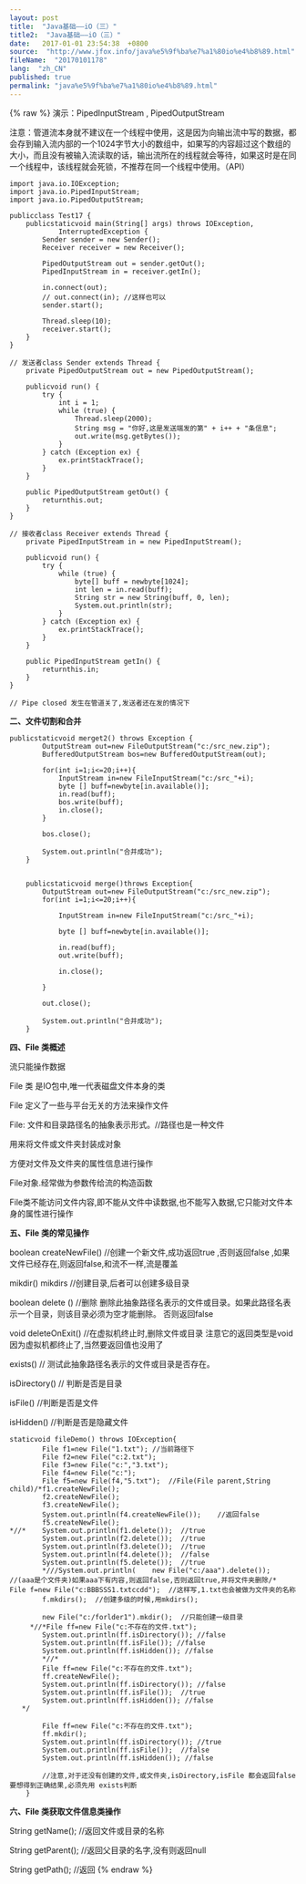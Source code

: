 ```yaml
---
layout: post
title:  "Java基础——iO（三）"
title2:  "Java基础——iO（三）"
date:   2017-01-01 23:54:38  +0800
source:  "http://www.jfox.info/java%e5%9f%ba%e7%a1%80io%e4%b8%89.html"
fileName:  "20170101178"
lang:  "zh_CN"
published: true
permalink: "java%e5%9f%ba%e7%a1%80io%e4%b8%89.html"
---
```

{% raw %}
演示：PipedInputStream  , PipedOutputStream

注意：管道流本身就不建议在一个线程中使用，这是因为向输出流中写的数据，都会存到输入流内部的一个1024字节大小的数组中，如果写的内容超过这个数组的大小，而且没有被输入流读取的话，输出流所在的线程就会等待，如果这时是在同一个线程中，该线程就会死锁，不推荐在同一个线程中使用。（API）

    import java.io.IOException;
    import java.io.PipedInputStream;
    import java.io.PipedOutputStream;
    
    publicclass Test17 {
        publicstaticvoid main(String[] args) throws IOException,
                InterruptedException {
            Sender sender = new Sender();
            Receiver receiver = new Receiver();
    
            PipedOutputStream out = sender.getOut();
            PipedInputStream in = receiver.getIn();
    
            in.connect(out);
            // out.connect(in); //这样也可以
            sender.start();
    
            Thread.sleep(10);
            receiver.start();
        }
    }
    
    // 发送者class Sender extends Thread {
        private PipedOutputStream out = new PipedOutputStream();
    
        publicvoid run() {
            try {
                int i = 1;
                while (true) {
                    Thread.sleep(2000);
                    String msg = "你好,这是发送端发的第" + i++ + "条信息";
                    out.write(msg.getBytes());
                }
            } catch (Exception ex) {
                ex.printStackTrace();
            }
        }
    
        public PipedOutputStream getOut() {
            returnthis.out;
        }
    }
    
    // 接收者class Receiver extends Thread {
        private PipedInputStream in = new PipedInputStream();
    
        publicvoid run() {
            try {
                while (true) {
                    byte[] buff = newbyte[1024];
                    int len = in.read(buff);
                    String str = new String(buff, 0, len);
                    System.out.println(str);
                }
            } catch (Exception ex) {
                ex.printStackTrace();
            }
        }
    
        public PipedInputStream getIn() {
            returnthis.in;
        }
    }
    
    // Pipe closed 发生在管道关了,发送者还在发的情况下

**二、文件切割和合并**

    publicstaticvoid merget2() throws Exception {
            OutputStream out=new FileOutputStream("c:/src_new.zip");
            BufferedOutputStream bos=new BufferedOutputStream(out);
            
            for(int i=1;i<=20;i++){
                InputStream in=new FileInputStream("c:/src_"+i);
                byte [] buff=newbyte[in.available()];    
                in.read(buff);
                bos.write(buff);    
                in.close();    
            }
            
            bos.close();
            
            System.out.println("合并成功");
        }
        
        
        publicstaticvoid merge()throws Exception{
            OutputStream out=new FileOutputStream("c:/src_new.zip");
            for(int i=1;i<=20;i++){
                
                InputStream in=new FileInputStream("c:/src_"+i);
                
                byte [] buff=newbyte[in.available()];
                
                in.read(buff);
                out.write(buff);
                
                in.close();
                
            }
            
            out.close();
            
            System.out.println("合并成功");
        }

**四、File 类概述**

流只能操作数据

File 类 是IO包中,唯一代表磁盘文件本身的类

File 定义了一些与平台无关的方法来操作文件

File: 文件和目录路径名的抽象表示形式。//路径也是一种文件

用来将文件或文件夹封装成对象

方便对文件及文件夹的属性信息进行操作

File对象.经常做为参数传给流的构造函数

File类不能访问文件内容,即不能从文件中读数据,也不能写入数据,它只能对文件本身的属性进行操作

**五、File 类的常见操作**

boolean createNewFile() //创建一个新文件,成功返回true ,否则返回false ,如果文件已经存在,则返回false,和流不一样,流是覆盖

mikdir()  mikdirs  //创建目录,后者可以创建多级目录

boolean delete ()  //删除 删除此抽象路径名表示的文件或目录。如果此路径名表示一个目录，则该目录必须为空才能删除。 否则返回false

void deleteOnExit() //在虚拟机终止时,删除文件或目录 注意它的返回类型是void 因为虚拟机都终止了,当然要返回值也没用了

exists() // 测试此抽象路径名表示的文件或目录是否存在。

isDirectory() // 判断是否是目录

isFile() //判断是否是文件

isHidden() //判断是否是隐藏文件

    staticvoid fileDemo() throws IOException{
            File f1=new File("1.txt"); //当前路径下
            File f2=new File("c:2.txt");
            File f3=new File("c:","3.txt");
            File f4=new File("c:");
            File f5=new File(f4,"5.txt");  //File(File parent,String child)/*f1.createNewFile();
            f2.createNewFile();
            f3.createNewFile();
            System.out.println(f4.createNewFile());    //返回false
            f5.createNewFile();
    *//*    System.out.println(f1.delete());  //true
            System.out.println(f2.delete());  //true
            System.out.println(f3.delete());  //true
            System.out.println(f4.delete());  //false
            System.out.println(f5.delete());  //true
            *///System.out.println(    new File("c:/aaa").delete()); //(aaa是个文件夹)如果aaa下有内容,则返回false,否则返回true,并将文件夹删除/*    File f=new File("c:BBBSSS1.txtccdd");  //这样写,1.txt也会被做为文件夹的名称
            f.mkdirs();  //创建多级的时候,用mkdirs();
            
            new File("c:/forlder1").mkdir();  //只能创建一级目录
         *//*File ff=new File("c:不存在的文件.txt");
            System.out.println(ff.isDirectory()); //false
            System.out.println(ff.isFile()); //false
            System.out.println(ff.isHidden()); //false
            *//*    
            File ff=new File("c:不存在的文件.txt");
            ff.createNewFile();
            System.out.println(ff.isDirectory()); //false
            System.out.println(ff.isFile());  //true
            System.out.println(ff.isHidden()); //false
       */    
            
            File ff=new File("c:不存在的文件.txt");
            ff.mkdir();
            System.out.println(ff.isDirectory()); //true
            System.out.println(ff.isFile());  //false
            System.out.println(ff.isHidden()); //false
            
            //注意,对于还没有创建的文件,或文件夹,isDirectory,isFile 都会返回false 要想得到正确结果,必须先用 exists判断            
        }

**六、File 类获取文件信息类操作**

String getName(); //返回文件或目录的名称

String getParent(); //返回父目录的名字,没有则返回null

String getPath(); //返回
{% endraw %}
